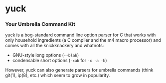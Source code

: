 yuck
====
### Your Umbrella Command Kit

yuck is a bog-standard command line option parser for C that works with
only household ingredients (a C compiler and the m4 macro processor) and
comes with all the knickknackery and whatnots:
+ GNU-style long options (`--blah`)
+ condensable short options (`-xab` for `-x -a -b`)

However, yuck can also generate parsers for umbrella commands (think
git(1), ip(8), etc.) which seem to grow in popularity.

